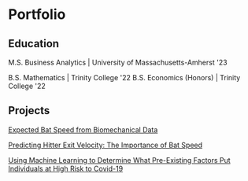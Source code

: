 # Portfolio

## Education
M.S. Business Analytics | University of Massachusetts-Amherst '23

B.S. Mathematics | Trinity College '22
B.S. Economics (Honors) | Trinity College '22
## Projects
[Expected Bat Speed from Biomechanical Data](https://toddkawahara.wordpress.com/2023/09/10/expected-bat-speed-from-biomechanical-data/)


[Predicting Hitter Exit Velocity: The Importance of Bat Speed](https://toddkawahara.wordpress.com/2023/01/10/predicting-hitter-exit-velocity-the-importance-of-bat-speed/)


[Using Machine Learning to Determine What Pre-Existing Factors Put Individuals at High Risk to Covid-19](https://toddkawahara.wordpress.com/2023/01/26/using-machine-learning-to-see-what-pre-existing-factors-put-individuals-at-high-risk-to-covid-19/)
